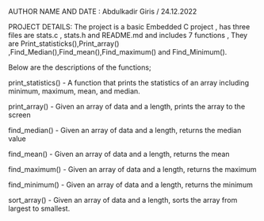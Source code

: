 AUTHOR NAME AND DATE  : Abdulkadir Giris / 24.12.2022

PROJECT DETAILS: The project is a basic Embedded C project , has three files are stats.c , stats.h and README.md
and  includes 7 functions , They are Print_statisticks(),Print_array()
,Find_Median(),Find_mean(),Find_maximum() and Find_Minimum().

Below are the descriptions of the functions;

print_statistics() - A function that prints the statistics of an array including minimum, maximum, mean, and median.

print_array() -  Given an array of data and a length, prints the array to the screen

find_median() - Given an array of data and a length, returns the median value

find_mean() -  Given an array of data and a length, returns the mean

find_maximum() -  Given an array of data and a length, returns the maximum

find_minimum() -  Given an array of data and a length, returns the minimum

sort_array() - Given an array of data and a length, sorts the array from largest to smallest.
